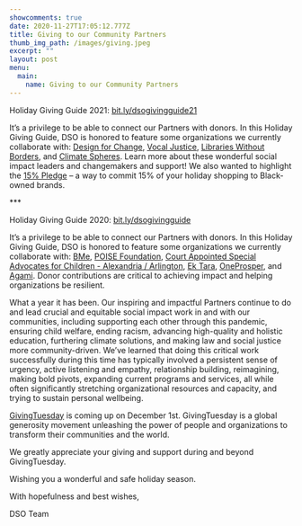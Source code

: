 ```yaml
---
showcomments: true
date: 2020-11-27T17:05:12.777Z
title: Giving to our Community Partners
thumb_img_path: /images/giving.jpeg
excerpt: ""
layout: post
menu:
  main:
    name: Giving to our Community Partners
---
```



Holiday Giving Guide 2021: [bit.ly/dsogivingguide21](https://bit.ly/dsogivingguide21)

It’s a privilege to be able to connect our Partners with donors. In this Holiday Giving Guide, DSO is honored to feature some organizations we currently collaborate with: [Design for Change](https://www.designforchange.us/), [Vocal Justice](https://www.vocaljustice.org/), [Libraries Without Borders](https://www.librarieswithoutborders.org/), and [Climate Spheres](https://www.climate-spheres.org/). Learn more about these wonderful social impact leaders and changemakers and support! We also wanted to highlight the [15% Pledge](https://15percentpledge.org/holiday) – a way to commit 15% of your holiday shopping to Black-owned brands.

\*\**



Holiday Giving Guide 2020: [bit.ly/dsogivingguide](https://bit.ly/dsogivingguide)

It’s a privilege to be able to connect our Partners with donors. In this Holiday Giving Guide, DSO is honored to feature some organizations we currently collaborate with: [BMe](https://bmecommunity.org/), [POISE Foundation](https://www.poisefoundation.org/), [Court Appointed Special Advocates for Children - Alexandria / Arlington](https://www.scanva.org/child-advocacy/alexandriaarlington/), [Ek Tara](https://ektara.org.in/), [OneProsper](https://www.oneprosper.org/), and [Agami](https://agami.in/). Donor contributions are critical to achieving impact and helping organizations be resilient.

What a year it has been. Our inspiring and impactful Partners continue to do and lead crucial and equitable social impact work in and with our communities, including supporting each other through this pandemic, ensuring child welfare, ending racism, advancing high-quality and holistic education, furthering climate solutions, and making law and social justice more community-driven. We’ve learned that doing this critical work successfully during this time has typically involved a persistent sense of urgency, active listening and empathy, relationship building, reimagining, making bold pivots, expanding current programs and services, all while often significantly stretching organizational resources and capacity, and trying to sustain personal wellbeing. 

[GivingTuesday](https://www.givingtuesday.org/) is coming up on December 1st. GivingTuesday is a global generosity movement unleashing the power of people and organizations to transform their communities and the world.

We greatly appreciate your giving and support during and beyond GivingTuesday. 

Wishing you a wonderful and safe holiday season. 

With hopefulness and best wishes,

DSO Team